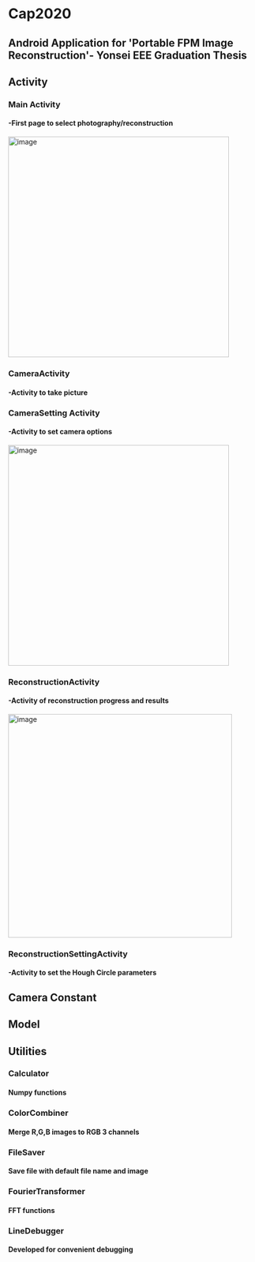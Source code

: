 # Cap2020
## Android Application for 'Portable FPM Image Reconstruction'- Yonsei EEE Graduation Thesis
## Activity
### Main Activity
#### -First page to select photography/reconstruction

<img width="447" alt="image" src="https://user-images.githubusercontent.com/70501917/158759789-32ea6c5a-abf0-44d7-9db6-fe203484af7b.png">

### CameraActivity
#### -Activity to take picture
### CameraSetting Activity
#### -Activity to set camera options

<img width="447" alt="image" src="https://user-images.githubusercontent.com/70501917/158760051-0a18a05e-6d56-4db6-8a49-cbe9201026d6.png">

### ReconstructionActivity
#### -Activity of reconstruction progress and results

<img width="453" alt="image" src="https://user-images.githubusercontent.com/70501917/158760108-7de2bbde-43dc-4bac-8c87-2a23582db606.png">

### ReconstructionSettingActivity
#### -Activity to set the Hough Circle parameters
## Camera Constant
## Model
## Utilities
### Calculator
#### Numpy functions
### ColorCombiner
#### Merge R,G,B images to RGB 3 channels
### FileSaver
#### Save file with default file name and image
### FourierTransformer
#### FFT functions
### LineDebugger
#### Developed for convenient debugging
